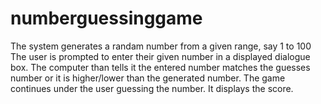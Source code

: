 # numberguessinggame
The system generates a randam number from a given range, say 1 to 100 The user is prompted to enter their given number in a displayed dialogue box. The computer than tells it the entered number matches the guesses number or it is higher/lower than the generated number. The game continues under the user guessing the number. It displays the score.
